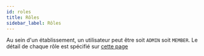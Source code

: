 ```yaml
---
id: roles
title: Rôles
sidebar_label: Rôles
---
```


Au sein d'un établissement, un utilisateur peut être soit `ADMIN` soit `MEMBER`. Le détail de chaque rôle est spécifié sur [cette page](https://docs.google.com/spreadsheets/d/12K9Bd2k5l4uqXhS0h5uI00lNEzW7C-1t-NDOyxy8aKk/edit#gid=0)
